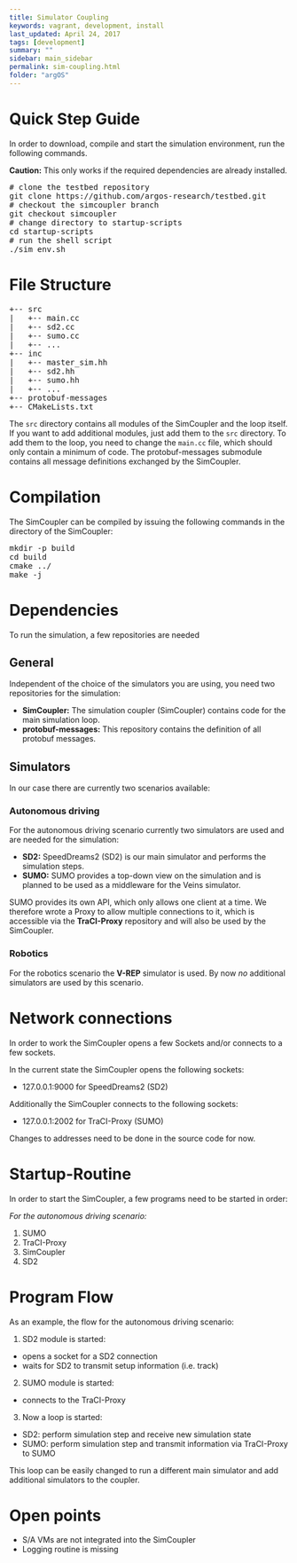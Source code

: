```yaml
---
title: Simulator Coupling
keywords: vagrant, development, install
last_updated: April 24, 2017
tags: [development]
summary: ""
sidebar: main_sidebar
permalink: sim-coupling.html
folder: "argOS"
---
```


# Quick Step Guide

In order to download, compile and start the simulation environment, run the following commands.

**Caution:** This only works if the required dependencies are already installed.
<pre>
# clone the testbed repository
git clone https://github.com/argos-research/testbed.git
# checkout the simcoupler branch
git checkout simcoupler
# change directory to startup-scripts
cd startup-scripts
# run the shell script
./sim_env.sh</pre>

# File Structure
<pre>+-- src
|   +-- main.cc
|   +-- sd2.cc
|   +-- sumo.cc
|   +-- ...
+-- inc
|   +-- master_sim.hh
|   +-- sd2.hh
|   +-- sumo.hh
|   +-- ...
+-- protobuf-messages
+-- CMakeLists.txt</pre>

The `src` directory contains all modules of the SimCoupler and the loop itself.
If you want to add additional modules, just add them to the `src` directory.
To add them to the loop, you need to change the `main.cc` file,
which should only contain a minimum of code.
The protobuf-messages submodule contains all message definitions exchanged by the SimCoupler.

# Compilation
The SimCoupler can be compiled by issuing the following commands
in the directory of the SimCoupler:
<pre>mkdir -p build
cd build
cmake ../
make -j</pre>

# Dependencies
To run the simulation, a few repositories are needed

## General
Independent of the choice of the simulators you are using,
you need two repositories for the simulation:

- **SimCoupler:** The simulation coupler (SimCoupler) contains code for the main simulation loop.
- **protobuf-messages:** This repository contains the definition of all protobuf messages.

## Simulators
In our case there are currently two scenarios available:

### Autonomous driving
For the autonomous driving scenario currently two simulators are used
and are needed for the simulation:

- **SD2:** SpeedDreams2 (SD2) is our main simulator and performs the simulation steps.
- **SUMO:** SUMO provides a top-down view on the simulation
and is planned to be used as a middleware for the Veins simulator.

SUMO provides its own API, which only allows one client at a time.
We therefore wrote a Proxy to allow multiple connections to it,
which is accessible via the **TraCI-Proxy** repository
and will also be used by the SimCoupler.

### Robotics
For the robotics scenario the **V-REP** simulator is used.
By now *no* additional simulators are used by this scenario.

# Network connections
In order to work the SimCoupler opens a few Sockets
and/or connects to a few sockets.

In the current state the SimCoupler opens the following sockets:
* 127.0.0.1:9000 for SpeedDreams2 (SD2)

Additionally the SimCoupler connects to the following sockets:
* 127.0.0.1:2002 for TraCI-Proxy (SUMO)

Changes to addresses need to be done in the source code for now.

# Startup-Routine
In order to start the SimCoupler,
a few programs need to be started in order:

*For the autonomous driving scenario:*
1. SUMO
2. TraCI-Proxy
3. SimCoupler
4. SD2

# Program Flow
As an example, the flow for the autonomous driving scenario:
1. SD2 module is started:
  - opens a socket for a SD2 connection
  - waits for SD2 to transmit setup information (i.e. track)
2. SUMO module is started:
  - connects to the TraCI-Proxy
3. Now a loop is started:
  - SD2: perform simulation step and receive new simulation state
  - SUMO: perform simulation step and transmit information via TraCI-Proxy to SUMO

This loop can be easily changed to run a different main simulator
and add additional simulators to the coupler.

# Open points
- S/A VMs are not integrated into the SimCoupler
- Logging routine is missing
